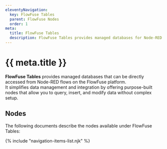 ```yaml
---
eleventyNavigation:
  key: FlowFuse Tables
  parent: FlowFuse Nodes
  order: 1
meta:
  title: FlowFuse Tables
  description: FlowFuse Tables provides managed databases for Node-RED users, offering built-in nodes to query, insert, and manage data easily within FlowFuse flows.
---
```


# {{ meta.title }}

**FlowFuse Tables** provides managed databases that can be directly accessed from Node-RED flows on the FlowFuse platform.  
It simplifies data management and integration by offering purpose-built nodes that allow you to query, insert, and modify data without complex setup.

## Nodes

The following documents describe the nodes available under FlowFuse Tables:

{% include "navigation-items-list.njk" %}
